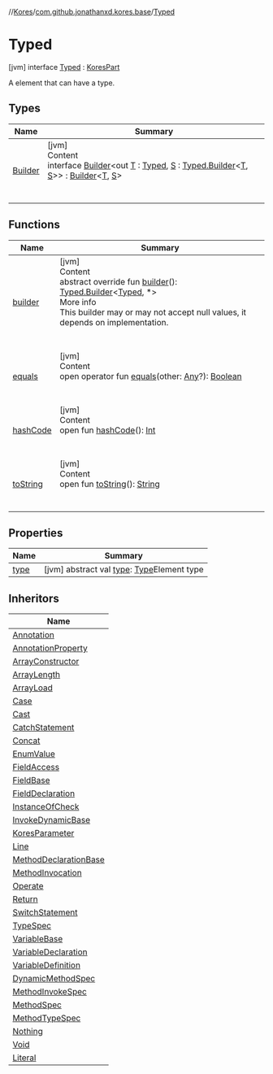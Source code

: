 //[Kores](../../index.md)/[com.github.jonathanxd.kores.base](../index.md)/[Typed](index.md)



# Typed  
 [jvm] interface [Typed](index.md) : [KoresPart](../../com.github.jonathanxd.kores/-kores-part/index.md)

A element that can have a type.

   


## Types  
  
|  Name|  Summary| 
|---|---|
| <a name="com.github.jonathanxd.kores.base/Typed.Builder///PointingToDeclaration/"></a>[Builder](-builder/index.md)| <a name="com.github.jonathanxd.kores.base/Typed.Builder///PointingToDeclaration/"></a>[jvm]  <br>Content  <br>interface [Builder](-builder/index.md)<out [T](-builder/index.md) : [Typed](index.md), [S](-builder/index.md) : [Typed.Builder](-builder/index.md)<[T](-builder/index.md), [S](-builder/index.md)>> : [Builder](../../com.github.jonathanxd.kores.builder/-builder/index.md)<[T](-builder/index.md), [S](-builder/index.md)>   <br><br><br>


## Functions  
  
|  Name|  Summary| 
|---|---|
| <a name="com.github.jonathanxd.kores.base/Typed/builder/#/PointingToDeclaration/"></a>[builder](builder.md)| <a name="com.github.jonathanxd.kores.base/Typed/builder/#/PointingToDeclaration/"></a>[jvm]  <br>Content  <br>abstract override fun [builder](builder.md)(): [Typed.Builder](-builder/index.md)<[Typed](index.md), *>  <br>More info  <br>This builder may or may not accept null values, it depends on implementation.  <br><br><br>
| <a name="kotlin/Any/equals/#kotlin.Any?/PointingToDeclaration/"></a>[equals](../../com.github.jonathanxd.kores.util/-simple-resolver/index.md#%5Bkotlin%2FAny%2Fequals%2F%23kotlin.Any%3F%2FPointingToDeclaration%2F%5D%2FFunctions%2F-427383591)| <a name="kotlin/Any/equals/#kotlin.Any?/PointingToDeclaration/"></a>[jvm]  <br>Content  <br>open operator fun [equals](../../com.github.jonathanxd.kores.util/-simple-resolver/index.md#%5Bkotlin%2FAny%2Fequals%2F%23kotlin.Any%3F%2FPointingToDeclaration%2F%5D%2FFunctions%2F-427383591)(other: [Any](https://kotlinlang.org/api/latest/jvm/stdlib/kotlin/-any/index.html)?): [Boolean](https://kotlinlang.org/api/latest/jvm/stdlib/kotlin/-boolean/index.html)  <br><br><br>
| <a name="kotlin/Any/hashCode/#/PointingToDeclaration/"></a>[hashCode](../../com.github.jonathanxd.kores.util/-simple-resolver/index.md#%5Bkotlin%2FAny%2FhashCode%2F%23%2FPointingToDeclaration%2F%5D%2FFunctions%2F-427383591)| <a name="kotlin/Any/hashCode/#/PointingToDeclaration/"></a>[jvm]  <br>Content  <br>open fun [hashCode](../../com.github.jonathanxd.kores.util/-simple-resolver/index.md#%5Bkotlin%2FAny%2FhashCode%2F%23%2FPointingToDeclaration%2F%5D%2FFunctions%2F-427383591)(): [Int](https://kotlinlang.org/api/latest/jvm/stdlib/kotlin/-int/index.html)  <br><br><br>
| <a name="kotlin/Any/toString/#/PointingToDeclaration/"></a>[toString](../../com.github.jonathanxd.kores.util/-simple-resolver/index.md#%5Bkotlin%2FAny%2FtoString%2F%23%2FPointingToDeclaration%2F%5D%2FFunctions%2F-427383591)| <a name="kotlin/Any/toString/#/PointingToDeclaration/"></a>[jvm]  <br>Content  <br>open fun [toString](../../com.github.jonathanxd.kores.util/-simple-resolver/index.md#%5Bkotlin%2FAny%2FtoString%2F%23%2FPointingToDeclaration%2F%5D%2FFunctions%2F-427383591)(): [String](https://kotlinlang.org/api/latest/jvm/stdlib/kotlin/-string/index.html)  <br><br><br>


## Properties  
  
|  Name|  Summary| 
|---|---|
| <a name="com.github.jonathanxd.kores.base/Typed/type/#/PointingToDeclaration/"></a>[type](type.md)| <a name="com.github.jonathanxd.kores.base/Typed/type/#/PointingToDeclaration/"></a> [jvm] abstract val [type](type.md): [Type](https://docs.oracle.com/javase/8/docs/api/java/lang/reflect/Type.html)Element type   <br>


## Inheritors  
  
|  Name| 
|---|
| <a name="com.github.jonathanxd.kores.base/Annotation///PointingToDeclaration/"></a>[Annotation](../-annotation/index.md)
| <a name="com.github.jonathanxd.kores.base/AnnotationProperty///PointingToDeclaration/"></a>[AnnotationProperty](../-annotation-property/index.md)
| <a name="com.github.jonathanxd.kores.base/ArrayConstructor///PointingToDeclaration/"></a>[ArrayConstructor](../-array-constructor/index.md)
| <a name="com.github.jonathanxd.kores.base/ArrayLength///PointingToDeclaration/"></a>[ArrayLength](../-array-length/index.md)
| <a name="com.github.jonathanxd.kores.base/ArrayLoad///PointingToDeclaration/"></a>[ArrayLoad](../-array-load/index.md)
| <a name="com.github.jonathanxd.kores.base/Case///PointingToDeclaration/"></a>[Case](../-case/index.md)
| <a name="com.github.jonathanxd.kores.base/Cast///PointingToDeclaration/"></a>[Cast](../-cast/index.md)
| <a name="com.github.jonathanxd.kores.base/CatchStatement///PointingToDeclaration/"></a>[CatchStatement](../-catch-statement/index.md)
| <a name="com.github.jonathanxd.kores.base/Concat///PointingToDeclaration/"></a>[Concat](../-concat/index.md)
| <a name="com.github.jonathanxd.kores.base/EnumValue///PointingToDeclaration/"></a>[EnumValue](../-enum-value/index.md)
| <a name="com.github.jonathanxd.kores.base/FieldAccess///PointingToDeclaration/"></a>[FieldAccess](../-field-access/index.md)
| <a name="com.github.jonathanxd.kores.base/FieldBase///PointingToDeclaration/"></a>[FieldBase](../-field-base/index.md)
| <a name="com.github.jonathanxd.kores.base/FieldDeclaration///PointingToDeclaration/"></a>[FieldDeclaration](../-field-declaration/index.md)
| <a name="com.github.jonathanxd.kores.base/InstanceOfCheck///PointingToDeclaration/"></a>[InstanceOfCheck](../-instance-of-check/index.md)
| <a name="com.github.jonathanxd.kores.base/InvokeDynamicBase///PointingToDeclaration/"></a>[InvokeDynamicBase](../-invoke-dynamic-base/index.md)
| <a name="com.github.jonathanxd.kores.base/KoresParameter///PointingToDeclaration/"></a>[KoresParameter](../-kores-parameter/index.md)
| <a name="com.github.jonathanxd.kores.base/Line.TypedLine///PointingToDeclaration/"></a>[Line](../-line/-typed-line/index.md)
| <a name="com.github.jonathanxd.kores.base/MethodDeclarationBase///PointingToDeclaration/"></a>[MethodDeclarationBase](../-method-declaration-base/index.md)
| <a name="com.github.jonathanxd.kores.base/MethodInvocation///PointingToDeclaration/"></a>[MethodInvocation](../-method-invocation/index.md)
| <a name="com.github.jonathanxd.kores.base/Operate///PointingToDeclaration/"></a>[Operate](../-operate/index.md)
| <a name="com.github.jonathanxd.kores.base/Return///PointingToDeclaration/"></a>[Return](../-return/index.md)
| <a name="com.github.jonathanxd.kores.base/SwitchStatement///PointingToDeclaration/"></a>[SwitchStatement](../-switch-statement/index.md)
| <a name="com.github.jonathanxd.kores.base/TypeSpec///PointingToDeclaration/"></a>[TypeSpec](../-type-spec/index.md)
| <a name="com.github.jonathanxd.kores.base/VariableBase///PointingToDeclaration/"></a>[VariableBase](../-variable-base/index.md)
| <a name="com.github.jonathanxd.kores.base/VariableDeclaration///PointingToDeclaration/"></a>[VariableDeclaration](../-variable-declaration/index.md)
| <a name="com.github.jonathanxd.kores.base/VariableDefinition///PointingToDeclaration/"></a>[VariableDefinition](../-variable-definition/index.md)
| <a name="com.github.jonathanxd.kores.common/DynamicMethodSpec///PointingToDeclaration/"></a>[DynamicMethodSpec](../../com.github.jonathanxd.kores.common/-dynamic-method-spec/index.md)
| <a name="com.github.jonathanxd.kores.common/MethodInvokeSpec///PointingToDeclaration/"></a>[MethodInvokeSpec](../../com.github.jonathanxd.kores.common/-method-invoke-spec/index.md)
| <a name="com.github.jonathanxd.kores.common/MethodSpec///PointingToDeclaration/"></a>[MethodSpec](../../com.github.jonathanxd.kores.common/-method-spec/index.md)
| <a name="com.github.jonathanxd.kores.common/MethodTypeSpec///PointingToDeclaration/"></a>[MethodTypeSpec](../../com.github.jonathanxd.kores.common/-method-type-spec/index.md)
| <a name="com.github.jonathanxd.kores.common/Nothing///PointingToDeclaration/"></a>[Nothing](../../com.github.jonathanxd.kores.common/-nothing/index.md)
| <a name="com.github.jonathanxd.kores.common/Void///PointingToDeclaration/"></a>[Void](../../com.github.jonathanxd.kores.common/-void/index.md)
| <a name="com.github.jonathanxd.kores.literal/Literal///PointingToDeclaration/"></a>[Literal](../../com.github.jonathanxd.kores.literal/-literal/index.md)

